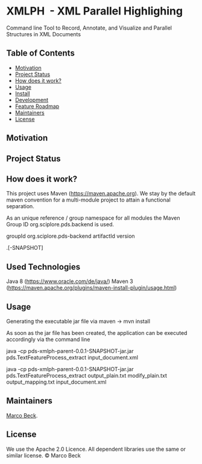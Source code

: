 # XMLPH  - XML Parallel Highlighing

Command line Tool to Record, Annotate, and Visualize and Parallel Structures in XML Documents

## Table of Contents

- [Motivation](#motivation)
- [Project Status](#project-status)
- [How does it work?](#how-does-it-work)
- [Usage](#usage)
- [Install](#install)
- [Development](#development)
- [Feature Roadmap](#feature-roadmap)
- [Maintainers](#maintainers)
- [License](#license)


## Motivation



## Project Status


## How does it work?

This project uses Maven (https://maven.apache.org). We stay by the default maven convention for a multi-module project to attain a functional separation.

As an unique reference / group namespace for all modules the Maven Group ID org.sciplore.pds.backend is used.

groupId org.sciplore.pds-backend
artifactId <see each sub-module>
version <main>.<major>[-SNAPSHOT]
  
  
Used Technologies
-----------------
Java 8 (https://www.oracle.com/de/java/)
Maven 3 (https://maven.apache.org/plugins/maven-install-plugin/usage.html)


## Usage

Generating the executable jar file via maven
  -> mvn install

As soon as the jar file has been created, the application can be executed accordingly via the command line


java -cp pds-xmlph-parent-0.0.1-SNAPSHOT-jar.jar pds.TextFeatureProcess_extract input_document.xml

java -cp pds-xmlph-parent-0.0.1-SNAPSHOT-jar.jar pds.TextFeatureProcess_extract output_plain.txt modify_plain.txt output_mapping.txt input_document.xml



## Maintainers

[Marco Beck](https://github.com/BeckMarco).


## License

We use the Apache 2.0 Licence. All dependent libraries use the same or similar license.
© Marco Beck





